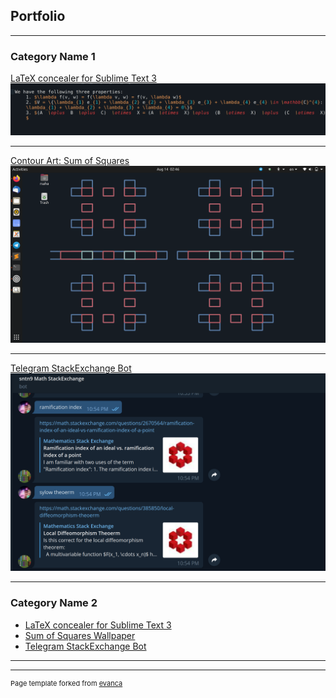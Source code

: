 ## Portfolio

---

### Category Name 1 

[LaTeX concealer for Sublime Text 3](/LaTeX_conceal)
<img src="images/conceal_tex.gif?raw=true"/>

---
[Contour Art: Sum of Squares](/SOS_wallpaper)
<img src="images/wallpaper_art_1.png?raw=true"/>

---
[Telegram StackExchange Bot](http://example.com/)
<img src="images/telegram_bot.png?raw=true"/>

---

### Category Name 2

- [LaTeX concealer for Sublime Text 3](http://example.com/)
- [Sum of Squares Wallpaper](http://example.com/)
- [Telegram StackExchange Bot](http://example.com/)


---




---
<p style="font-size:11px">Page template forked from <a href="https://github.com/evanca/quick-portfolio">evanca</a></p>
<!-- Remove above link if you don't want to attibute -->
